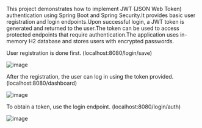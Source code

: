 This project demonstrates how to implement JWT (JSON Web Token) authentication using Spring Boot and Spring Security.It provides basic user registration and login endpoints.Upon successful login, a JWT token is generated and returned to the user.The token can be used to access protected endpoints that require authentication.The application uses in-memory H2 database and stores users with encrypted passwords.

User registration is done first. (localhost:8080/login/save)

![image](https://github.com/user-attachments/assets/36a80ba5-b2ae-411f-a471-54f53a6c35fe)

After the registration, the user can log in using the token provided. (localhost:8080/dashboard)

![image](https://github.com/user-attachments/assets/e48bb6b4-ac71-4a7e-b2e3-31419f77b8e6)

To obtain a token, use the login endpoint. (localhost:8080/login/auth)

![image](https://github.com/user-attachments/assets/350210bc-ec60-4409-9b4a-6d3aa25f7db8)

